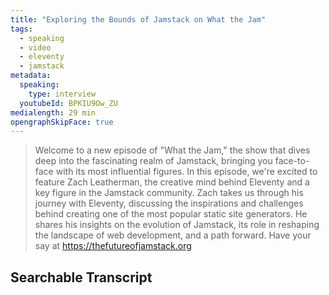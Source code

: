 ```yaml
---
title: "Exploring the Bounds of Jamstack on What the Jam"
tags:
  - speaking
  - video
  - eleventy
  - jamstack
metadata:
  speaking:
    type: interview
  youtubeId: BPKIU9Ow_ZU
medialength: 29 min
opengraphSkipFace: true
---
```

> Welcome to a new episode of "What the Jam," the show that dives deep into the fascinating realm of Jamstack, bringing you face-to-face with its most influential figures. In this episode, we're excited to feature Zach Leatherman, the creative mind behind Eleventy and a key figure in the Jamstack community. Zach takes us through his journey with Eleventy, discussing the inspirations and challenges behind creating one of the most popular static site generators. He shares his insights on the evolution of Jamstack, its role in reshaping the landscape of web development, and a path forward. Have your say at https://thefutureofjamstack.org

<script type="module" src="/static/js/offviewport.js"></script>
<div>
	<off-viewport>
		<youtube-lite-player @slug="{{ metadata.youtubeId }}" @label="{{ title }}" @jsapi @hide-link></youtube-lite-player>
	</off-viewport>
	<youtube-link @label="{{ title }}" href="https://youtube.com/watch?v={{ metadata.youtubeId }}"></youtube-link>
</div>

## Searchable Transcript

<div><youtube-deep-link videoid="{{ metadata.youtubeId }}"></youtube-deep-link></div>